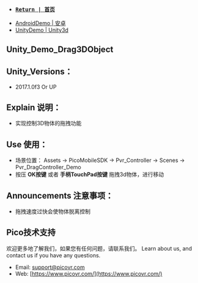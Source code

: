 - ###  [ `Return | 首页` ](https://github.com/PicoSupport/PicoSupport)
* [AndroidDemo | 安卓](https://github.com/PicoSupport/PicoSupport/blob/master/android.md)
* [UnityDemo | Unity3d](https://github.com/PicoSupport/PicoSupport/blob/master/unity.md)

## Unity_Demo_Drag3DObject

## Unity_Versions：
- 2017.1.0f3 Or UP

## Explain 说明：

- 实现控制3D物体的拖拽功能

## Use 使用：
- 场景位置： Assets -> PicoMobileSDK -> Pvr_Controller -> Scenes -> Pvr_DragController_Demo
- 按压 **OK按键** 或者 **手柄TouchPad按键** 拖拽3d物体，进行移动

## Announcements 注意事项：
- 拖拽速度过快会使物体脱离控制

## Pico技术支持
欢迎更多地了解我们，如果您有任何问题，请联系我们。
Learn about us, and contact us if you have any questions. 

- Email:  support@picovr.com
- Web:  [https://www.picovr.com/](https://www.picovr.com/)

